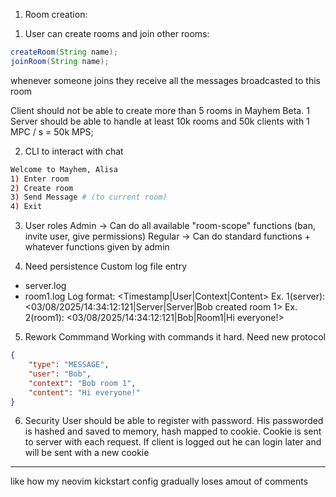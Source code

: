1. Room creation:
1) User can create rooms and join other rooms:

```java
createRoom(String name);
joinRoom(String name);
```
whenever someone joins they receive all the messages broadcasted to this room

Client should not be able to create more than 5 rooms in Mayhem Beta.
1 Server should be able to handle at least 10k rooms and 50k clients with 1 MPC / s = 50k MPS;

2. CLI to interact with chat

```bash
Welcome to Mayhem, Alisa
1) Enter room
2) Create room
3) Send Message # (to current room)
4) Exit
```

3. User roles
Admin -> Can do all available "room-scope" functions (ban, invite user, give permissions)
Regular -> Can do standard functions + whatever functions given by admin

4. Need persistence
Custom log file entry
- server.log
- room1.log
Log format: <Timestamp|User|Context|Content>
Ex. 1(server): <03/08/2025/14:34:12:121|Server|Server|Bob created room 1>
Ex. 2(room1): <03/08/2025/14:34:12:121|Bob|Room1|Hi everyone!>

5. Rework Commmand
Working with commands it hard. Need new protocol
```json
{
    "type": "MESSAGE",
    "user": "Bob",
    "context": "Bob room 1",
    "content": "Hi everyone!"
}

```
6. Security
User should be able to register with password. 
His passworded is hashed and saved to memory, hash mapped to cookie. 
Cookie is sent to server with each request.
If client is logged out he can login later and will be sent with a new cookie
___

 like how my neovim kickstart config gradually loses amout of comments
